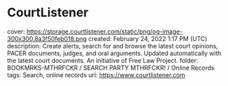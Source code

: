 # CourtListener

cover: https://storage.courtlistener.com/static/png/og-image-300x300.8a3f50feb018.png
created: February 24, 2022 1:17 PM (UTC)
description: Create alerts, search for and browse the latest court opinions, PACER documents, judges, and oral arguments. Updated automatically with the latest court documents. An initiative of Free Law Project.
folder: BOOKMRKS-MTHRFCKR / SEARCH PARTY MTHRFCKR! / Online Records
tags: Search, online records
url: https://www.courtlistener.com